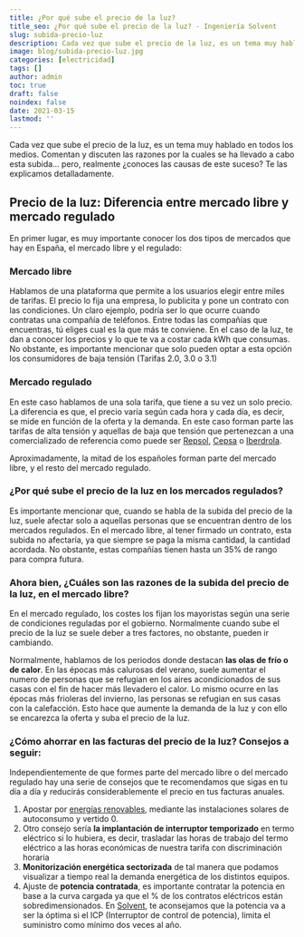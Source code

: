 ```yaml
---
title: ¿Por qué sube el precio de la luz?
title_seo: ¿Por qué sube el precio de la luz? - Ingeniería Solvent
slug: subida-precio-luz
description: Cada vez que sube el precio de la luz, es un tema muy hablado en todos los medios. Comentan y discuten las razones de esa subida en la factura
image: blog/subida-precio-luz.jpg
categories: [electricidad]
tags: []
author: admin
toc: true
draft: false
noindex: false
date: 2021-03-15
lastmod: ''
---
```

Cada vez que sube el precio de la luz, es un tema muy hablado en todos los medios. Comentan y discuten las razones por la cuales se ha llevado a cabo esta subida… pero, realmente ¿conoces las causas de este suceso? Te las explicamos detalladamente.

## Precio de la luz: Diferencia entre mercado libre y mercado regulado

En primer lugar, es muy importante conocer los dos tipos de mercados que hay en España, el mercado libre y el regulado:

### Mercado libre

Hablamos de una plataforma que permite a los usuarios elegir entre miles de tarifas. El precio lo fija una empresa, lo publicita y pone un contrato con las condiciones. Un claro ejemplo, podría ser lo que ocurre cuando contratas una compañía de teléfonos. Entre todas las compañías que encuentras, tú eliges cual es la que más te conviene. En el caso de la luz, te dan a conocer los precios y lo que te va a costar cada kWh que consumas. No obstante, es importante mencionar que solo pueden optar a esta opción los consumidores de baja tensión (Tarifas 2.0, 3.0 o 3.1)

### Mercado regulado

En este caso hablamos de una sola tarifa, que tiene a su vez un solo precio. La diferencia es que, el precio varía según cada hora y cada día, es decir, se mide en función de la oferta y la demanda. En este caso forman parte las tarifas de alta tensión y aquellas de baja que tensión que pertenezcan a una comercializado de referencia como puede ser [Repsol](https://www.repsol.com/es/index.cshtml), [Cepsa](https://www.cepsa.es/es/particular) o [Iberdrola](https://www.iberdrola.es/).

Aproximadamente, la mitad de los españoles forman parte del mercado libre, y el resto del mercado regulado.

### ¿Por qué sube el precio de la luz en los mercados regulados?

Es importante mencionar que, cuando se habla de la subida del precio de la luz, suele afectar solo a aquellas personas que se encuentran dentro de los mercados regulados. En el mercado libre, al tener firmado un contrato, esta subida no afectaría, ya que siempre se paga la misma cantidad, la cantidad acordada. No obstante, estas compañías tienen hasta un 35% de rango para compra futura.

### Ahora bien, ¿Cuáles son las razones  de la subida del precio de la luz, en el mercado libre?

En el mercado regulado, los costes los fijan los mayoristas según una serie de condiciones reguladas por el gobierno. Normalmente cuando sube el precio de la luz se suele deber a tres factores, no obstante, pueden ir cambiando.

Normalmente, hablamos de los periodos donde destacan **las olas de frío o de calor**. En las épocas más calurosas del verano, suele aumentar el numero de personas que se refugian en los aires acondicionados de sus casas con el fin de hacer más llevadero el calor. Lo mismo ocurre en las épocas más frioleras del invierno, las personas se refugian en sus casas con la calefacción. Esto hace que aumente la demanda de la luz y con ello se encarezca la oferta y suba el precio de la luz.

### ¿Cómo ahorrar en las facturas del precio de la luz? Consejos a seguir:

Independientemente de que formes parte del mercado libre o del mercado regulado hay una serie de consejos que te recomendamos que sigas en tu día a día y reducirás considerablemente el precio en tus facturas anuales.

1. Apostar por [energías renovables](/), mediante las instalaciones solares de autoconsumo y vertido 0.
2. Otro consejo sería **la implantación de interruptor temporizado** en termo eléctrico si lo hubiera, es decir, trasladar las horas de trabajo del termo eléctrico a las horas económicas de nuestra tarifa con discriminación horaria
3. **Monitorización energética sectorizada** de tal manera que podamos visualizar a tiempo real la demanda energética de los distintos equipos.
4. Ajuste de **potencia contratada**, es importante contratar la potencia en base a la curva cargada ya que el % de los contratos eléctricos están sobredimensionados. En [Solvent](/), te aconsejamos que la potencia va a ser la óptima si el ICP (Interruptor de control de potencia), limita el suministro como mínimo dos veces al año.
